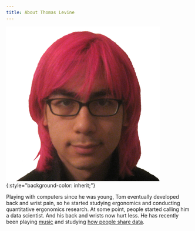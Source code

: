 ```yaml
---
title: About Thomas Levine
---
```

![A picture of Tom from when he had pink hair](/img/me-420.png){:style="background-color: inherit;"}

Playing with computers since he was young, Tom eventually developed back and
wrist pain, so he started studying ergonomics and conducting quantitative
ergonomics research. At some point, people started calling him a data scientist.
And his back and wrists now hurt less. He has recently been
playing [music](http://csvsoundsystem.com) and
studying [how people share data](/open-data).

<!--
Other possibilities

* fitting his life into a suitcase
* toilets

-->
